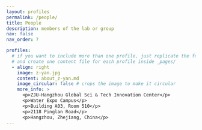 ```yaml
---
layout: profiles
permalink: /people/
title: People
description: members of the lab or group
nav: false
nav_order: 7

profiles:
  # if you want to include more than one profile, just replicate the following block
  # and create one content file for each profile inside _pages/
  - align: right
    image: z-yan.jpg
    content: about_z-yan.md
    image_circular: false # crops the image to make it circular
    more_info: >
      <p>ZJU-Hangzhou Global Sci & Tech Innovation Center</p>
      <p>Water Expo Campus</p>
      <p>Building A03, Room 510</p>
      <p>2118 Pinglan Road</p>
      <p>Hangzhou, Zhejiang, China</p>
---
```

